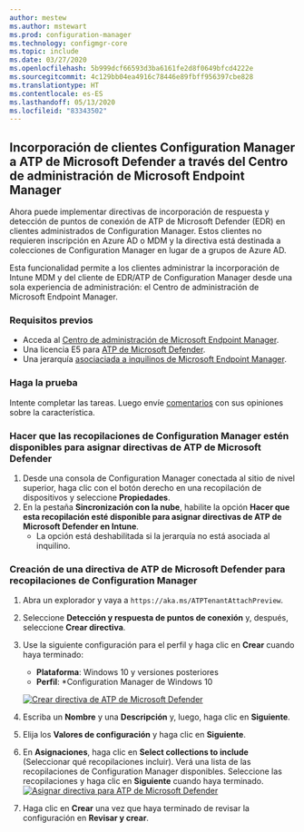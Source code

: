 ```yaml
---
author: mestew
ms.author: mstewart
ms.prod: configuration-manager
ms.technology: configmgr-core
ms.topic: include
ms.date: 03/27/2020
ms.openlocfilehash: 5b999dcf66593d3ba6161fe2d8f0649bfcd4222e
ms.sourcegitcommit: 4c129bb04ea4916c78446e89fbff956397cbe828
ms.translationtype: HT
ms.contentlocale: es-ES
ms.lasthandoff: 05/13/2020
ms.locfileid: "83343502"
---
```

## <a name="onboard-configuration-manager-clients-to-microsoft-defender-atp-via-the-microsoft-endpoint-manager-admin-center"></a><a name="bkmk_atp"></a> Incorporación de clientes Configuration Manager a ATP de Microsoft Defender a través del Centro de administración de Microsoft Endpoint Manager
<!--5691658-->
Ahora puede implementar directivas de incorporación de respuesta y detección de puntos de conexión de ATP de Microsoft Defender (EDR) en clientes administrados de Configuration Manager. Estos clientes no requieren inscripción en Azure AD o MDM y la directiva está destinada a colecciones de Configuration Manager en lugar de a grupos de Azure AD.

Esta funcionalidad permite a los clientes administrar la incorporación de Intune MDM y del cliente de EDR/ATP de Configuration Manager desde una sola experiencia de administración: el Centro de administración de Microsoft Endpoint Manager.

### <a name="prerequisites"></a>Requisitos previos

- Acceda al [Centro de administración de Microsoft Endpoint Manager](https://endpoint.microsoft.com/).
- Una licencia E5 para [ATP de Microsoft Defender](https://docs.microsoft.com/windows/security/threat-protection/microsoft-defender-atp/minimum-requirements#licensing-requirements).
- Una jerarquía [asociaciada a inquilinos de Microsoft Endpoint Manager](https://docs.microsoft.com/configmgr/core/get-started/2020/technical-preview-2002-2#bkmk_attach).

### <a name="try-it-out"></a>Haga la prueba

Intente completar las tareas. Luego envíe [comentarios](../../technical-preview-2003.md#bkmk_feedback) con sus opiniones sobre la característica.

### <a name="make-configuration-manager-collections-available-to-assign-microsoft-defender-atp-policies"></a>Hacer que las recopilaciones de Configuration Manager estén disponibles para asignar directivas de ATP de Microsoft Defender

1. Desde una consola de Configuration Manager conectada al sitio de nivel superior, haga clic con el botón derecho en una recopilación de dispositivos y seleccione **Propiedades**.
1. En la pestaña **Sincronización con la nube**, habilite la opción **Hacer que esta recopilación esté disponible para asignar directivas de ATP de Microsoft Defender en Intune**.
   - La opción está deshabilitada si la jerarquía no está asociada al inquilino.

### <a name="create-microsoft-defender-atp-policy-for-configuration-manager-collections"></a>Creación de una directiva de ATP de Microsoft Defender para recopilaciones de Configuration Manager

1. Abra un explorador y vaya a `https://aka.ms/ATPTenantAttachPreview`.
1. Seleccione **Detección y respuesta de puntos de conexión**  y, después, seleccione **Crear directiva**.
1. Use la siguiente configuración para el perfil y haga clic en **Crear** cuando haya terminado:
   - **Plataforma**: Windows 10 y versiones posteriores
   - **Perfil**: *Configuration Manager de Windows 10

   [![Crear directiva de ATP de Microsoft Defender](../../media/5691658-create-atp-policy.png)](../../media/5691658-create-atp-policy.png#lightbox)
1. Escriba un **Nombre** y una **Descripción** y, luego, haga clic en **Siguiente**.
1. Elija los **Valores de configuración** y haga clic en **Siguiente**.
1. En **Asignaciones**, haga clic en **Select collections to include** (Seleccionar qué recopilaciones incluir). Verá una lista de las recopilaciones de Configuration Manager disponibles. Seleccione las recopilaciones y haga clic en **Siguiente** cuando haya terminado.
   [![Asignar directiva para ATP de Microsoft Defender](../../media/5691658-assign-atp-policy.png)](../../media/5691658-assign-atp-policy.png#lightbox)
1. Haga clic en **Crear** una vez que haya terminado de revisar la configuración en **Revisar y crear**.